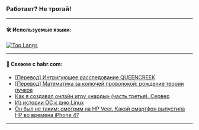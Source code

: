 ### Работает? Не трогай!

---
<!--
#### 🛠️ Technical stack:

![Java](https://img.shields.io/badge/Java-informational?logo=Oracle&style=flat&logoColor=white&color=FF4500)
![Kotlin](https://img.shields.io/badge/Kotlin-informational?logo=Kotlin&style=flat&logoColor=white&color=774D97)
![TS](https://img.shields.io/badge/TypeScript-informational?logo=typeScript&style=flat&logoColor=black&color=017acc)
![Python](https://img.shields.io/badge/Python-informational?logo=Python&style=flat&logoColor=black&color=ffdd54) <br>
![Spring](https://img.shields.io/badge/Spring-informational?logo=Spring&style=flat&logoColor=white&color=6DB33F) 
![SpringBoot](https://img.shields.io/badge/SpringBoot-informational?logo=SpringBoot&style=flat&logoColor=white&color=6DB33F)
![Nest](https://img.shields.io/badge/NestJS-informational?logo=NestJS&style=flat&logoColor=white&color=E0234E) 
![NodeJS](https://img.shields.io/badge/NodeJS-informational?logo=node.js&style=flat&logoColor=white&color=70A760)<br>
![PostgreSQL](https://img.shields.io/badge/PostgreSQL-informational?logo=PostgreSQL&style=flat&logoColor=white&color=DAA520)
![MongoDB](https://img.shields.io/badge/MongoDB-informational?logo=MongoDB&style=flat&logoColor=white&color=870000)
![Apache](https://img.shields.io/badge/Apache-informational?logo=apache&style=flat&logoColor=white&color=f74e28)

___ 
-->

#### 🛠️ Используемые языки:

[![Top Langs](https://github-readme-stats-u2qms2cxw-advtsettinggmailcoms-projects.vercel.app/api/top-langs/?username=zloylis&langs_count=10&hide_title=true&title_color=e6edf3&size_weight=0.5&count_weight=0.5&layout=compact&hide_progress=true&hide_border=true&theme=dracula)](https://github.com/zloylis)

<!---


####  :octocat:&nbsp;&nbsp; Статистика:

![GitHub stats](https://github-readme-stats-u2qms2cxw-advtsettinggmailcoms-projects.vercel.app/api?username=zloylis&show_icons=true&hide_border=true&theme=dracula&title_color=e6edf3&include_all_commits=true&count_private=true&hide_rank=false&hide_title=true&rank_icon=github)
-->
---

#### 💬 Свежее с habr.com:

<!-- BLOG-POST-LIST:START -->
- [[Перевод] Интригующее расследование QUEENCREEK](https://habr.com/ru/companies/ruvds/articles/837998/?utm_source=habrahabr&utm_medium=rss&utm_campaign=837998)
- [[Перевод] Математика за колючей проволокой: рождение теории пучков](https://habr.com/ru/articles/838352/?utm_source=habrahabr&utm_medium=rss&utm_campaign=838352)
- [Как я создавал онлайн игру «нарды» &lpar;часть третья&rpar;. Сервер](https://habr.com/ru/articles/838342/?utm_source=habrahabr&utm_medium=rss&utm_campaign=838342)
- [Из истории ОС к дню Linux](https://habr.com/ru/companies/inferit/articles/838310/?utm_source=habrahabr&utm_medium=rss&utm_campaign=838310)
- [Он был не таким: смотрим на HP Veer. Какой смартфон выпустила HP во времена iPhone 4?](https://habr.com/ru/companies/timeweb/articles/837704/?utm_source=habrahabr&utm_medium=rss&utm_campaign=837704)
<!-- BLOG-POST-LIST:END -->

---
